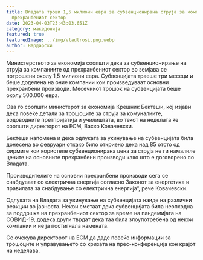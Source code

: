 ```yaml
---
title: Владата троши 1,5 милиони евра за субвенционирана струја за компаниите од
  прехранбениот сектор
date: 2023-04-03T23:43:03.651Z
category: македонија
featured: true
featuredImage: ../img/vladtrosi.png.webp
author: Вардарски
---
```


Министерството за економија соопшти дека за субвенционирање на струја за компаниите од прехранбениот сектор во земјава се потрошени околу 1,5 милиони евра. Субвенцијата траеше три месеци и беше доделена на оние компании кои произведуваат основни прехранбени производи. Месечниот трошок на субвенцијата беше околу 500.000 евра.

Ова го соопшти министерот за економија Крешник Бектеши, кој изјави дека повеќе детали за трошоците за струја за комуналиите, водоводните претпријатија и училиштата, во текот на неделата ќе соопшти директорот на ЕСМ, Васко Ковачевски.

Бектеши напомена и дека одлуката за укинување на субвенцијата била донесена во февруари откако било откриено дека над 85 отсто од фирмите кои користеле субвенционирана цена за струја не ги намалиле цените на основните прехранбени производи како што е договорено со Владата.

Производителите на основни прехранбени производи сега се снабдуваат со електрична енергија согласно Законот за енергетика и правилата за снабдување со електрична енергија“, рече Ковачевски.

Одлуката на Владата за укинување на субвенцијата наиде на различни реакции во јавноста. Некои сметаат дека субвенцијата била неопходна за поддршка на прехранбениот сектор за време на пандемијата на СОВИД-19, додека други тврдат дека таа била злоупотребена од некои компании и не ја постигнала намената.

Се очекува директорот на ЕСМ да даде повеќе информации за трошоците и управувањето со кризата на прес-конференција кон крајот на неделава.
